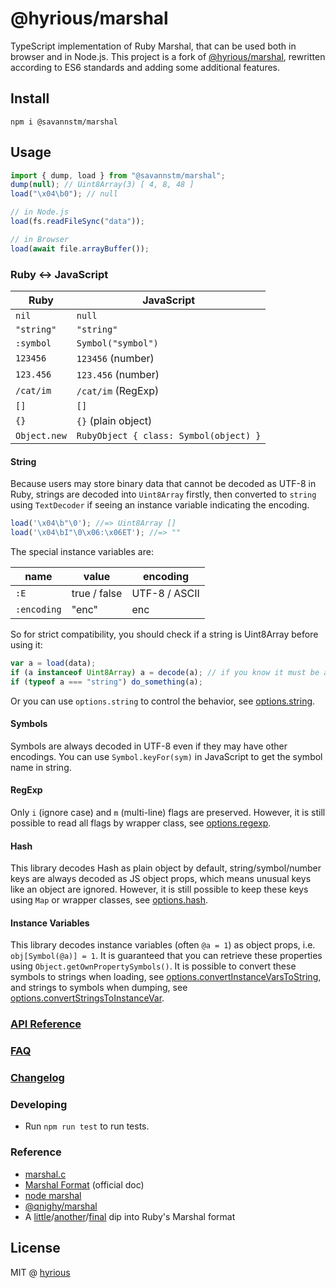 # @hyrious/marshal

TypeScript implementation of Ruby Marshal, that can be used both in browser and in Node.js.
This project is a fork of [@hyrious/marshal](https://github.com/hyrious/marshal), rewritten according to ES6 standards and adding some additional features.

## Install

```
npm i @savannstm/marshal
```

## Usage

```ts
import { dump, load } from "@savannstm/marshal";
dump(null); // Uint8Array(3) [ 4, 8, 48 ]
load("\x04\b0"); // null

// in Node.js
load(fs.readFileSync("data"));

// in Browser
load(await file.arrayBuffer());
```

### Ruby &harr; JavaScript

| Ruby         | JavaScript                             |
| ------------ | -------------------------------------- |
| `nil`        | `null`                                 |
| `"string"`   | `"string"`                             |
| `:symbol`    | `Symbol("symbol")`                     |
| `123456`     | `123456` (number)                      |
| `123.456`    | `123.456` (number)                     |
| `/cat/im`    | `/cat/im` (RegExp)                     |
| `[]`         | `[]`                                   |
| `{}`         | `{}` (plain object)                    |
| `Object.new` | `RubyObject { class: Symbol(object) }` |

#### String

Because users may store binary data that cannot be decoded as UTF-8 in Ruby,
strings are decoded into `Uint8Array` firstly, then converted to `string`
using `TextDecoder` if seeing an instance variable indicating the encoding.

```js
load('\x04\b"\0'); //=> Uint8Array []
load('\x04\bI"\0\x06:\x06ET'); //=> ""
```

The special instance variables are:

| name        | value        | encoding      |
| ----------- | ------------ | ------------- |
| `:E`        | true / false | UTF-8 / ASCII |
| `:encoding` | "enc"        | enc           |

So for strict compatibility, you should check if a string is Uint8Array before using it:

```js
var a = load(data);
if (a instanceof Uint8Array) a = decode(a); // if you know it must be a string
if (typeof a === "string") do_something(a);
```

Or you can use `options.string` to control the behavior, see [options.string](./docs/api.md#optionsstring-utf8--binary).

#### Symbols

Symbols are always decoded in UTF-8 even if they may have other encodings.
You can use `Symbol.keyFor(sym)` in JavaScript to get the symbol name in string.

#### RegExp

Only `i` (ignore case) and `m` (multi-line) flags are preserved.
However, it is still possible to read all flags by wrapper class, see [options.regexp](./docs/api.md#optionsregexp-wrap).

#### Hash

This library decodes Hash as plain object by default, string/symbol/number keys are always decoded as JS object props, which means unusual keys like an object are ignored.
However, it is still possible to keep these keys using `Map` or wrapper classes, see [options.hash](./docs/api.md#optionshash-map--wrap).

#### Instance Variables

This library decodes instance variables (often `@a = 1`) as object props, i.e. `obj[Symbol(@a)] = 1`.
It is guaranteed that you can retrieve these properties using `Object.getOwnPropertySymbols()`.
It is possible to convert these symbols to strings when loading, see [options.convertInstanceVarsToString](./docs/api.md#optionsconvertinstancevarstostring-true--string), and strings to symbols when dumping, see [options.convertStringsToInstanceVar](./docs/api.md#optionsconvertstringstoinstancevar-true--string).

### [API Reference](./docs/api.md)

### [FAQ](./docs/faq.md)

### [Changelog](./CHANGELOG.md)

### Developing

-   Run `npm run test` to run tests.

### Reference

-   [marshal.c](https://github.com/ruby/ruby/blob/master/marshal.c)
-   [Marshal Format](https://github.com/ruby/ruby/blob/master/doc/marshal.rdoc) (official doc)
-   [node marshal](https://github.com/clayzermk1/node-marshal)
-   [@qnighy/marshal](https://github.com/qnighy/marshal-js)
-   A [little](http://jakegoulding.com/blog/2013/01/15/a-little-dip-into-rubys-marshal-format)/[another](http://jakegoulding.com/blog/2013/01/16/another-dip-into-rubys-marshal-format)/[final](http://jakegoulding.com/blog/2013/01/20/a-final-dip-into-rubys-marshal-format) dip into Ruby's Marshal format

## License

MIT @ [hyrious](https://github.com/hyrious)
